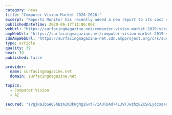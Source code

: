 ```yaml
---
category: news
title: "Computer Vision Market 2020-2026:"
excerpt: "Reports Monitor has recently added a new report to its vast depository titled Global Computer Vision Market. The report studies vital factors about the Global Computer Vision market that are essential to be understood by existing as well as new market players."
publishedDateTime: 2020-06-17T11:06:00Z
webUrl: "https://surfacingmagazine.net/computer-vision-market-2019-strategic-assessment-by-top-players-like-cognex-basler-omron-keyence-isra-vision-sick-mediatek-cadence-design-systems-ceva-synopsys-and-more/"
ampWebUrl: "https://surfacingmagazine.net/computer-vision-market-2019-strategic-assessment-by-top-players-like-cognex-basler-omron-keyence-isra-vision-sick-mediatek-cadence-design-systems-ceva-synopsys-and-more/amp/"
cdnAmpWebUrl: "https://surfacingmagazine-net.cdn.ampproject.org/c/s/surfacingmagazine.net/computer-vision-market-2019-strategic-assessment-by-top-players-like-cognex-basler-omron-keyence-isra-vision-sick-mediatek-cadence-design-systems-ceva-synopsys-and-more/amp/"
type: article
quality: 39
heat: 39
published: false

provider:
  name: surfacingmagazine.net
  domain: surfacingmagazine.net

topics:
  - Computer Vision
  - AI

secured: "sVgjRaIbSWQShBzAIm3kWgNg2GvtF/ZAUTDAd741J9TJwzbz8ZKSRLyqcsq+s3XJiqVkrKIBJIVWVugQITfYu1HzMr8+Zvhn9tKJpMVcKV4bL0MEPC6Xa0OaqxAhEYbIMn4LGVfJ4BwHj3hvezTH6eWIf/K/5N7lwRZRq2Y4LDxVH2La+dKca/t3luEvfiLOqQdYdRffb7MhRBQBv84znp06OFrhh5EPeuscpbtIMCR7x7nslWnL2g5rjmA13cS0OXg8mcW6RqTh8B0QylXZnH7ZmAdCeW6MNt7hVAQOrZg1VLRxHlDKFinumh6tXTK0Bnt5gB7sWUhz21u11lHH7g==;F/X++rSKowiOwTRMpyQPHw=="
---
```


